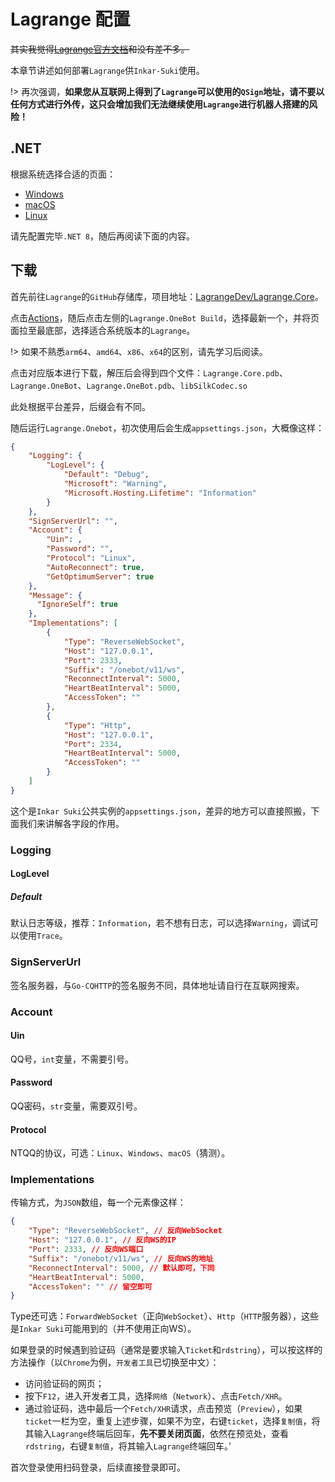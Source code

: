# Lagrange 配置

~~其实我觉得[Lagrange官方文档](https://lagrangedev.github.io/Lagrange.Doc/)和没有差不多。~~

本章节讲述如何部署`Lagrange`供`Inkar-Suki`使用。

!> 再次强调，**如果您从互联网上得到了`Lagrange`可以使用的`QSign`地址，请不要以任何方式进行外传，这只会增加我们无法继续使用`Lagrange`进行机器人搭建的风险！**

## .NET

根据系统选择合适的页面：

- [Windows](https://learn.microsoft.com/zh-cn/dotnet/core/install/windows)
- [macOS](https://learn.microsoft.com/zh-cn/dotnet/core/install/macos)
- [Linux](https://learn.microsoft.com/zh-cn/dotnet/core/install/linux)

请先配置完毕`.NET 8`，随后再阅读下面的内容。

## 下载

首先前往`Lagrange`的`GitHub`存储库，项目地址：[LagrangeDev/Lagrange.Core](https://github.com/LagrangeDev/Lagrange.Core)。

点击[Actions](https://github.com/LagrangeDev/Lagrange.Core/actions)，随后点击左侧的`Lagrange.OneBot Build`，选择最新一个，并将页面拉至最底部，选择适合系统版本的`Lagrange`。

!> 如果不熟悉`arm64`、`amd64`、`x86`、`x64`的区别，请先学习后阅读。

点击对应版本进行下载，解压后会得到四个文件：`Lagrange.Core.pdb`、`Lagrange.OneBot`、`Lagrange.OneBot.pdb`、`libSilkCodec.so`

此处根据平台差异，后缀会有不同。

随后运行`Lagrange.Onebot`，初次使用后会生成`appsettings.json`，大概像这样：

```json
{
    "Logging": {
        "LogLevel": {
            "Default": "Debug",
            "Microsoft": "Warning",
            "Microsoft.Hosting.Lifetime": "Information"
        }
    },
    "SignServerUrl": "",
    "Account": {
        "Uin": ,
        "Password": "",
        "Protocol": "Linux",
        "AutoReconnect": true,
        "GetOptimumServer": true
    },
    "Message": {
      "IgnoreSelf": true
    },
    "Implementations": [
        {
            "Type": "ReverseWebSocket",
            "Host": "127.0.0.1",
            "Port": 2333,
            "Suffix": "/onebot/v11/ws",
            "ReconnectInterval": 5000,
            "HeartBeatInterval": 5000,
            "AccessToken": ""
        },
        {
            "Type": "Http",
            "Host": "127.0.0.1",
            "Port": 2334,
            "HeartBeatInterval": 5000,
            "AccessToken": ""
        }
    ]
}
```

这个是`Inkar Suki`公共实例的`appsettings.json`，差异的地方可以直接照搬，下面我们来讲解各字段的作用。

### Logging
#### LogLevel
##### Default

默认日志等级，推荐：`Information`，若不想有日志，可以选择`Warning`，调试可以使用`Trace`。

### SignServerUrl

签名服务器，与`Go-CQHTTP`的签名服务不同，具体地址请自行在互联网搜索。

### Account
#### Uin

QQ号，`int`变量，不需要引号。

#### Password

QQ密码，`str`变量，需要双引号。

#### Protocol

NTQQ的协议，可选：`Linux`、`Windows`、`macOS`（猜测）。

### Implementations

传输方式，为`JSON`数组，每一个元素像这样：

```json
{
    "Type": "ReverseWebSocket", // 反向WebSocket
    "Host": "127.0.0.1", // 反向WS的IP
    "Port": 2333, // 反向WS端口
    "Suffix": "/onebot/v11/ws", // 反向WS的地址
    "ReconnectInterval": 5000, // 默认即可，下同
    "HeartBeatInterval": 5000,
    "AccessToken": "" // 留空即可
}
```

Type还可选：`ForwardWebSocket`（正向`WebSocket`）、`Http`（`HTTP`服务器），这些是`Inkar Suki`可能用到的（并不使用正向WS）。

如果登录的时候遇到验证码（通常是要求输入`Ticket`和`rdstring`），可以按这样的方法操作（以`Chrome`为例，`开发者工具`已切换至中文）：

- 访问验证码的网页；
- 按下`F12`，进入开发者工具，选择`网络`（`Network`）、点击`Fetch/XHR`。
- 通过验证码，选中最后一个`Fetch/XHR`请求，点击预览（`Preview`），如果`ticket`一栏为空，重复上述步骤，如果不为空，右键`ticket`，选择`复制值`，将其输入`Lagrange`终端后回车，**先不要关闭页面**，依然在预览处，查看`rdstring`，右键`复制值`，将其输入`Lagrange`终端回车。’

首次登录使用扫码登录，后续直接登录即可。